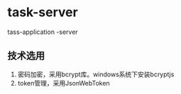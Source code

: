 # task-server
tass-application -server 


## 技术选用
1. 密码加密，采用bcrypt库。windows系统下安装bcryptjs
2. token管理，采用JsonWebToken 